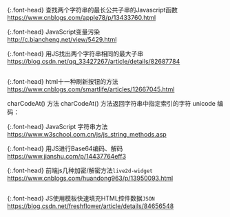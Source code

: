 ```note
```

{:.font-head}
查找两个字符串的最长公共子串的Javascript函数
<br>[
https://www.cnblogs.com/apple78/p/13433760.html
](
https://www.cnblogs.com/apple78/p/13433760.html
)

{:.font-head}
JavaScript变量污染
<br>[
http://c.biancheng.net/view/5429.html
](
http://c.biancheng.net/view/5429.html
)

{:.font-head}
用JS找出两个字符串相同的最大子串
<br>[
https://blog.csdn.net/qq_33427267/article/details/82687784
](
https://blog.csdn.net/qq_33427267/article/details/82687784
)
```tip
```

{:.font-head}
html十一种刷新按钮的方法
<br>[
https://www.cnblogs.com/smartlife/articles/12667045.html
](
https://www.cnblogs.com/smartlife/articles/12667045.html
)

charCodeAt() 方法
charCodeAt() 方法返回字符串中指定索引的字符 unicode 编码：

{:.font-head}
JavaScript 字符串方法
<br>[
https://www.w3school.com.cn/js/js_string_methods.asp
](
https://www.w3school.com.cn/js/js_string_methods.asp
)

{:.font-head}
用JS进行Base64编码、解码
<br>[
https://www.jianshu.com/p/14437764eff3
](
https://www.jianshu.com/p/14437764eff3
)


{:.font-head}
前端js几种加密/解密方法`live2d-widget`
<br>[
https://www.cnblogs.com/huandong963/p/13950093.html
](
https://www.cnblogs.com/huandong963/p/13950093.html
)
```tip
```

{:.font-head}
JS使用模板快速填充HTML控件数据`JSON`
<br>[
https://blog.csdn.net/freshflower/article/details/84656548
](
https://blog.csdn.net/freshflower/article/details/84656548
)
